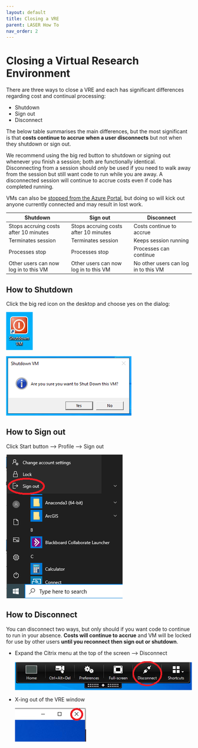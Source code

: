```yaml
---
layout: default
title: Closing a VRE
parent: LASER How To
nav_order: 2
---
```


# Closing a Virtual Research Environment  
There are three ways to close a VRE and each has significant differences regarding cost and continual processing:
- Shutdown
- Sign out
- Disconnect

The below table summarises the main differences, but the most significant is that **costs continue to accrue when a user disconnects** but not when they shutdown or sign out. 

We recommend using the big red button to shutdown or signing out whenever you finish a session; both are functionally identical. Disconnecting from a session should _only_ be used if you need to walk away from the session but still want code to run while you are away. A disconnected session will continue to accrue costs even if code has completed running.

VMs can also be [stopped from the Azure Portal](https://lida-data-analytics-team.github.io/laserdocs/docs/laser_how_to/az_portal/portal_vms.html#stopping-a-vm), but doing so will kick out anyone currently connected and may result in lost work.

|Shutdown |Sign out |Disconnect |
|---|---|---|
|Stops accruing costs after 10 minutes|Stops accruing costs after 10 minutes|Costs continue to accrue |
|Terminates session|Terminates session|Keeps session running |
|Processes stop|Processes stop|Processes can continue |
|Other users can now log in to this VM|Other users can now log in to this VM|No other users can log in to this VM |

## How to Shutdown
Click the big red icon on the desktop and choose yes on the dialog:  

![](../../images/laser_logoff/vre_brb_shutdown.PNG)  

![](../../images/laser_logoff/vre_brb_shutdown_dialog.PNG)  

## How to Sign out 
Click Start button --> Profile --> Sign out  

![](../../images/laser_logoff/vre_user_options.PNG)

## How to Disconnect
You can disconnect two ways, but only should if you want code to continue to run in your absence. **Costs will continue to accrue** and VM will be locked for use by other users **until you reconnect then sign out or shutdown**.  
	
- Expand the Citrix menu at the top of the screen --> Disconnect  

	![](../../images/laser_logoff/vre_citrix_options.PNG)
	
- X-ing out of the VRE window  

	![](../../images/laser_logoff/vre_x.PNG)
